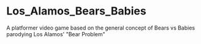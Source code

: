 # Los_Alamos_Bears_Babies
A platformer video game based on the general concept of Bears vs Babies parodying Los Alamos' "Bear Problem"
